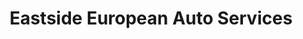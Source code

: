 ---
title: "Eastside European Auto Services"
url: /kirkland/eastside-european-auto-services/
shop: car repair
---